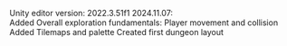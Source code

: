 Unity editor version: 2022.3.51f1
2024.11.07:  
Added Overall exploration fundamentals: 
Player movement and collision
Added Tilemaps and palette
Created first dungeon layout
